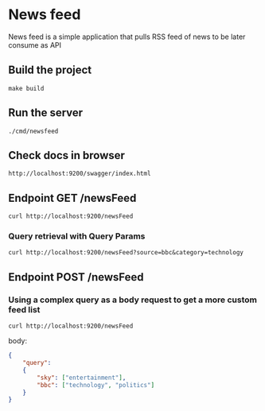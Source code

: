 # News feed

News feed is a simple application that pulls RSS feed of news to be later consume as API

## Build the project

```shell
make build
```

## Run the server
```shell
./cmd/newsfeed
```

## Check docs in browser
```
http://localhost:9200/swagger/index.html
```

## Endpoint GET /newsFeed 
```shell
curl http://localhost:9200/newsFeed
```

### Query retrieval with Query Params 
```shell
curl http://localhost:9200/newsFeed?source=bbc&category=technology
```

## Endpoint POST /newsFeed

### Using a complex query as a body request to get a more custom feed list

```shell
curl http://localhost:9200/newsFeed
```
body:
```json
{
    "query":
    {
        "sky": ["entertainment"],
        "bbc": ["technology", "politics"]
    }
}
```

